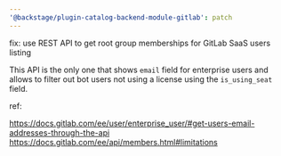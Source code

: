 ```yaml
---
'@backstage/plugin-catalog-backend-module-gitlab': patch
---
```


fix: use REST API to get root group memberships for GitLab SaaS users listing

This API is the only one that shows `email` field for enterprise users and
allows to filter out bot users not using a license using the `is_using_seat`
field.

ref:

https://docs.gitlab.com/ee/user/enterprise_user/#get-users-email-addresses-through-the-api
https://docs.gitlab.com/ee/api/members.html#limitations
